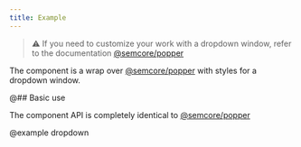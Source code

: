 ```yaml
---
title: Example
---
```


> ⚠️ If you need to customize your work with a dropdown window, refer to the documentation [@semcore/popper](/utils/popper/)

The component is a wrap over [@semcore/popper](/utils/popper) with styles for a dropdown window.

@## Basic use

The component API is completely identical to [@semcore/popper](/utils/popper)

@example dropdown
